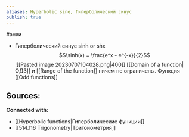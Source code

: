 ```yaml
---
aliases: Hyperbolic sine, Гиперболический синус
publish: true
---
```

#анки


- Гиперболический синус sinh or shx 
  $$\sinh(x) = \frac{e^x - e^{-x}}{2}$$
  ![[Pasted image 20230707104028.png|400]]
  [[Domain of a function|ОДЗ]] и [[Range of the function]] ничем не ограничены. Функция [[Odd functions]]
  











**Sources:**
- 


**Connected with:**
- [[Hyperbolic functions|Гиперболические функции]]
- [[514.116 Trigonometry|Тригонометрия]]

